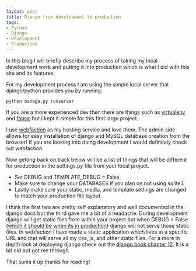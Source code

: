```yaml
---
layout: post
title: Django from development to production
tags:
- Python
- Django
- Development
- Production
---
```


In this blog I will briefly describe my process of taking my local development work and putting it into production which is what I did with this site and its features.

For my development process I am using the simple local server that django/python provides you by running:

`python manage.py runserver`

If you are a more experienced dev then there are things such as [virtualenv](http://pypi.python.org/pypi/virtualenv) and [fabric](http://docs.fabfile.org/en/1.3.4/index.html) but I kept it simple for this first large project.

I use [webfaction](http://www.webfaction.com/) as my hosting service and love them. The admin side allows for easy installation of django and MySQL database creation from the browser! If you are looking into doing development I would definitely check out webfaction.

Now getting back on track below will be a list of things that will be different for production in the settings.py file from your local project.

- Set DEBUG and TEMPLATE_DEBUG = False
- Make sure to change your DATABASES if you plan on not using sqlite3
- Lastly make sure your static, media, and template settings are changed to match your production file layout.

I think the first two are pretty self explanatory and well documented in the django docs but the third gave me a bit of a headache. During development django will get static files from within your project but when DEBUG = False ([which it should be when its in production](https://docs.djangoproject.com/en/dev/ref/settings/#std:setting-DEBUG)) django will not serve those static files. In webfaction I have made a static application which lives at a specific URL and that will serve all my css, js, and other static files.
For a more in depth look at deploying django check out the [django book chapter 12](http://www.djangobook.com/en/2.0/chapter12/). It is a bit old but got me through.

That sums it up thanks for reading!
